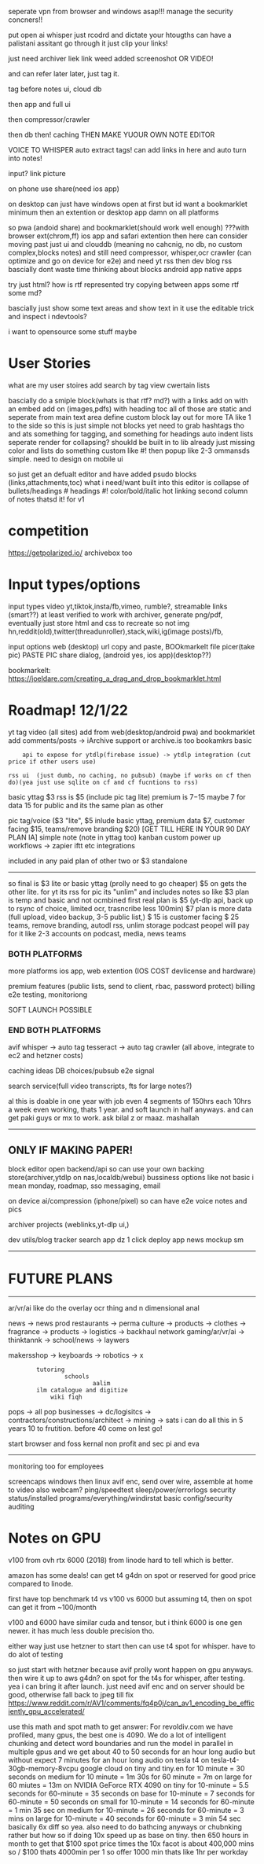 seperate vpn from browser and windows asap!!!
manage the security concners!!

put open ai whisper
just rcodrd and dictate your htougths 
can have a palistani assitant go through
it just clip your links!


just need archiver
liek link weed added
screenoshot
OR VIDEO!

and can refer later later, just tag it.


tag before notes
ui, cloud db

then app and full ui

then compressor/crawler

then db
then! caching
 THEN MAKE YUOUR OWN NOTE EDITOR
 
 
 VOICE TO WHISPER auto extract tags!
 can add links in here and auto turn into notes!
 
 input?
 link
 picture
 
 on phone use share(need ios app)
 
 on desktop can just have windows open at first
 but id want a bookmarklet minimum
 then an extention or desktop app damn on all platforms
 
 so pwa (andoid share) and bookmarklet(should work well enough)
	???with browser ext(chrom,ff)
 ios app and safari extention
	then here can consider moving past just ui and clouddb (meaning no cahcnig, no db, no custom complex,blocks notes)
	and still need compressor, whisper,ocr crawler (can optimize and go on device for e2e)
	and need yt rss
		then dev blog rss
	bascially dont waste time thinking about blocks
 android app
 native apps
 
 
 
 
 try just html?
 how is rtf represented
 try copying between apps some rtf
 some md?
 
 bascially just show some text areas and show text in it
 use the editable trick and inspect i ndevtools?
 
i want to opensource some stuff
maybe 

# User Stories
what are my user stoires
add
search by tag
view cwertain lists

bascially do a smiple block(whats is that rtf? md?)
with a links add on 
with an embed add on (images,pdfs)
with heading toc 
all of those are static and seperate from main text area
define custom block lay out for more TA
like 1 to the side
so this is just simple not blocks yet
need to grab hashtags tho and ats
something for tagging, and something for headings
auto indent lists
seperate render for collapsing? shoukld be built in to lib already
just missing color and lists do something custom like #! then popup like 2-3 ommansds simple.
need to design on mobile ui


so just get an defualt editor and have added psudo blocks (links,attachments,toc)
what i need/want built into this editor is
collapse of bullets/headings
\# headings
#! color/bold/italic
hot linking
second column of notes thatsd it! for v1

# competition
https://getpolarized.io/
archivebox too

# Input types/options
input types
video
	yt,tiktok,insta/fb,vimeo, rumble?, streamable
links (smart??) at least verified to work with archiver, generate png/pdf, eventually just store html and css to recreate so not img
	hn,reddit(old),twitter(threadunroller),stack,wiki,ig(image posts)/fb,


input options
web (desktop)
url copy and paste, BOOkmarkelt
file picer(take pic)
PASTE PIC
share dialog, (android yes, ios app)(desktop??)

bookmarkelt:
https://joeldare.com/creating_a_drag_and_drop_bookmarklet.html

# Roadmap! 12/1/22

yt tag 
video (all sites) add from web(desktop/android pwa) and bookmarklet
add comments/posts -> iArchive support or archive.is too
	bookamkrs basic
	
		api to expose for ytdlp(firebase issue) -> ytdlp integration (cut price if other users use)
	
	rss ui	(just dumb, no caching, no pubsub) (maybe if works on cf then do)(yea just use sqlite on cf and cf fucntions to rss)

basic yttag $3
rss is $5 (include pic tag lite)
premium is $7-$15
maybe 7 for data 15 for public
and its the same plan as other

pic tag/voice ($3 "lite", $5 inlude basic yttag, premium data $7, customer facing $15, teams/remove branding $20)
[GET TILL HERE IN YOUR 90 DAY PLAN IA]
simple note (note in yttag too)
kanban
		custom power up workflows -> zapier iftt etc integrations

included in any paid plan of other two
or $3 standalone

-----------------
so final is 
$3 lite or basic yttag (prolly need to go cheaper)
$5 on gets the other lite. for yt its rss for pic its "unlim" and includes notes
so like $3 plan is temp and basic and not ocmbined
first real plan is $5 (yt-dlp api, back up to rsync of choice, limited ocr, trasncribe less 100min)
$7 plan is more data (full upload, video backup, 3-5 public list,)
$ 15 is customer facing 
$ 25 teams, remove branding, autodl rss, unlim storage podcast peopel will pay for it like 2-3 accounts on podcast, media, news teams 

### BOTH PLATFORMS ###

more platforms 
ios app, web extention (IOS COST devlicense and hardware)

premium features (public lists, send to client, rbac, password protect)
billing
e2e testing, monitoriong

SOFT LAUNCH POSSIBLE
### END BOTH PLATFORMS ###


avif
whisper -> auto tag
tesseract -> auto tag
crawler	
(all above, integrate to ec2 and hetzner costs)

caching ideas
DB choices/pubsub
e2e signal

search service(full video transcripts, fts for large notes?)

al this is doable in one year with job even
4 segments of 150hrs each 
10hrs a week even working, thats 1 year. and soft launch in half anyways.
and can get paki guys or mx to work. ask bilal z or maaz. mashallah

------------------------------------------
ONLY IF MAKING PAPER!
------------------------------------------
block editor
open backend/api so can use your own backing store(archiver,ytdlp on nas,localdb/webui)
bussiness options like not basic i mean monday, roadmap, sso
messaging, email

on device ai/compression (iphone/pixel) so can have e2e voice notes and pics

archiver projects (weblinks,yt-dlp ui,)

dev utils/blog tracker
search app
dz
1 click deploy app
news mockup
sm

________________________________
# FUTURE PLANS
________________________________

ar/vr/ai
	like do the overlay ocr thing and n dimensional anal
	
news -> news prod
restaurants -> perma culture        -> products
			-> clothes -> fragrance -> products
									-> logistics -> backhaul network
gaming/ar/vr/ai
	 ->	thinktannk -> school/news
	 -> laywers
	 
makersshop -> keyboards
			-> robotics
						-> x
						
			tutoring
					schools
							aalim
			ilm catalogue and digitize
				wiki fiqh

pops -> all pop businesses 
	 -> dc/logisitcs
						-> contractors/constructions/architect
								-> mining
								-> sats
i can do all this in 5 years
10 to frutition. before 40 come on lest go!

start browser and foss kernal non profit
and sec pi and eva





-------------------------
monitoring too for employees

screencaps
	windows then linux
	avif enc, send over wire, assemble at home to video
	also webcam? 
ping/speedtest
sleep/power/errorlogs
security status/installed programs/everything/windirstat
basic config/security auditing





# Notes on GPU
v100 from ovh
rtx 6000 (2018) from linode
hard to tell which is better.

amazon has some deals! can get t4 g4dn on spot or reserved for good price compared to linode.

first have top benchmark t4 vs v100 vs 6000
but assuming t4, then on spot can get it from ~100/month

v100 and 6000 have similar cuda and tensor, but i think 6000 is one gen newer. it has much less double precision tho. 


either way just use hetzner to start then can use t4 spot for whisper. have to do alot of testing

so just start with hetzner because avif prolly wont happen on gpu anyways.
then wire it up to aws g4dn? on spot for the t4s for whisper, after testing. 
yea i can bring it after launch. just need avif enc and on server should be good, otherwise fall back to jpeg till fix
https://www.reddit.com/r/AV1/comments/fq4p0j/can_av1_encoding_be_efficiently_gpu_accelerated/

use this math and spot math to get answer:
For revoldiv.com we have profiled, many gpus, the best one is 4090. We do a lot of intelligent chunking and detect word boundaries and run the model in parallel in multiple gpus and we get about 40 to 50 seconds for an hour long audio but without expect 7 minutes for an hour long audio on tesla t4
  on tesla-t4-30gb-memory-8vcpu google cloud
   on tiny and tiny.en
    for 10 minute = 30 seconds
   on medium
    for 10 minute = 1m 30s
    for 60 minute = 7m
   on large
    for 60 miutes = 13m
  on NVIDIA GeForce RTX 4090
   on tiny
    for 10-minute = 5.5 seconds
    for 60-minute = 35 seconds
   on base
    for 10-minute = 7 seconds
    for 60-minute = 50 seconds
   on small
    for 10-minute = 14 seconds
    for 60-minute = 1 min 35 sec
   on medium
    for 10-minute = 26 seconds
    for 60-minute = 3 mins
   on large
    for 10-minute = 40 seconds
    for 60-minute = 3 min 54 sec
basically 6x diff so yea. also need to do bathcing anyways or chubnking rather but how
so if doing 10x speed up as base on tiny. then 650 hours in month to get that $100 spot price
times the 10x facot is about 400,000 mins so / $100 thats 4000min per 1 so offer 1000 min thats like 1hr per workday 